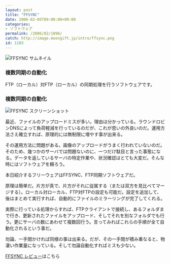 ```yaml
---
layout: post
title: "FFSYNC"
date: 2006-02-05T09:00:00+09:00
categories:
- ソフトウェア
permalink: /2006/02/1096/
catch: http://image.moongift.jp/intro/ffsync.png
id: 1103
---
```

 ![FFSYNC サムネイル](http://image.moongift.jp/intro/ffsync.t.png "FFSYNC サムネイル")
  

### 複数同期の自動化
  
FTP（ローカル）対FTP（ローカル）の同期処理を行うソフトウェアです。  
<!--more-->  

### 複数同期の自動化
  

![FFSYNC スクリーンショット](http://image.moongift.jp/intro/ffsync.png "FFSYNC スクリーンショット")

  

最近、ファイルのアップロードミスが多い。理由は分かっている。ラウンドロビンDNSによって負荷軽減を行っているのだが、これが思いの外良いのだ。運用方法さえ確立すれば、原理的には無制限に増やす事が出来る。

  

その運用方法に問題がある。画像のアップロードがうまく行われていないのだ。そのため、幾つかのサーバでは問題ないのに、一つだけ駄目と言った事態になる。データを返しているサーバの特定作業や、状況確認はとても大変だ。そんな時にはソフトウェアを頼ろう。

  

本日紹介するフリーウェアはFFSYNC、FTP同期ソフトウェアだ。

  

原理は簡単だ。片方が真で、片方がそれに従属する（または双方を見比べてマージする）。ローカル対ローカル、FTP対FTPの設定も可能だ。設定を追加して、後はまとめて実行すれば、自動的にファイルのミラーリングが完了してくれる。

  

実際に行っている処理からすれば、FTPクライアントで接続し、あるフォルダまで行き、更新されたファイルをアップロード、そしてそれを別なフォルダでも行う。更にサーバの数にあわせて複数回行う。言ってみればこれらの手順が全て自動化されるという事だ。

  

勿論、一手間かければ同様の事は出来る。だが、その一手間が積み重なると、物凄い作業量になっている。そして勿論自動化すればミスも少ない。

  

[FFSYNC レビュー](http://fw.moongift.jp/review/i-1112.html)はこちら

